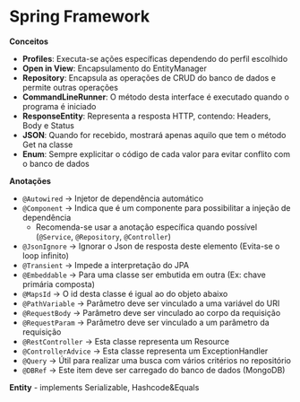 # Spring Framework

**Conceitos**

- **Profiles**: Executa-se ações específicas dependendo do perfil escolhido
- **Open in View**: Encapsulamento do EntityManager
- **Repository**: Encapsula as operações de CRUD do banco de dados e permite outras operações
- **CommandLineRunner**: O método desta interface é executado quando o programa é iniciado
- **ResponseEntity**: Representa a resposta HTTP, contendo: Headers, Body e Status
- **JSON**: Quando for recebido, mostrará apenas aquilo que tem o método Get na classe
- **Enum**: Sempre explicitar o código de cada valor para evitar conflito com o banco de dados

**Anotações**

- `@Autowired` -> Injetor de dependência automático
- `@Component` -> Indica que é um componente para possibilitar a injeção de dependência
	- Recomenda-se usar a anotação específica quando possível (`@Service`, `@Repository`, `@Controller`)
- `@JsonIgnore` -> Ignorar o Json de resposta deste elemento (Evita-se o loop infinito)
- `@Transient` -> Impede a interpretação do JPA
- `@Embeddable` -> Para uma classe ser embutida em outra (Ex: chave primária composta)
- `@MapsId` -> O id desta classe é igual ao do objeto abaixo
- `@PathVariable` -> Parâmetro deve ser vinculado a uma variável do URI
- `@RequestBody` -> Parâmetro deve ser vinculado ao corpo da requisição
- `@RequestParam` -> Parâmetro deve ser vinculado a um parâmetro da requisição
- `@RestController` -> Esta classe representa um Resource
- `@ControllerAdvice` -> Esta classe representa um ExceptionHandler
- `@Query` -> Útil para realizar uma busca com vários critérios no repositório
- `@DBRef` -> Este item deve ser carregado do banco de dados (MongoDB)

**Entity** - implements Serializable, Hashcode&Equals